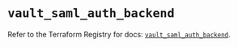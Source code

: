# `vault_saml_auth_backend`

Refer to the Terraform Registry for docs: [`vault_saml_auth_backend`](https://registry.terraform.io/providers/hashicorp/vault/5.0.0/docs/resources/saml_auth_backend).
